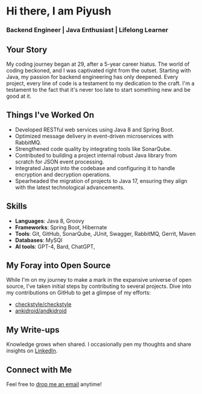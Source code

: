 # Hi there, I am Piyush
### Backend Engineer | Java Enthusiast | Lifelong Learner

## Your Story

My coding journey began at 29, after a 5-year career hiatus. The world of coding beckoned, and I was captivated right from the outset. Starting with Java, my passion for backend engineering has only deepened. Every project, every line of code is a testament to my dedication to the craft. I'm a testament to the fact that it's never too late to start something new and be good at it.

## Things I've Worked On
  - Developed RESTful web services using Java 8 and Spring Boot.
  - Optimized message delivery in event-driven microservices with RabbitMQ.
  - Strengthened code quality by integrating tools like SonarQube.
  - Contributed to building a project internal robust Java library from scratch for JSON event processing.
  - Integrated Jasypt into the codebase and configuring it to handle encryption and decryption operations.
  - Spearheaded the migration of projects to Java 17, ensuring they align with the latest technological advancements.

## Skills
- **Languages**: Java 8, Groovy
- **Frameworks**: Spring Boot, Hibernate
- **Tools**: Git, GitHub, SonarQube, JUnit, Swagger, RabbitMQ, Gerrit, Maven
- **Databases**: MySQl
- **AI tools**: GPT-4, Bard, ChatGPT, 

## My Foray into Open Source
While I'm on my journey to make a mark in the expansive universe of open source, I've taken initial steps by contributing to several projects. Dive into my contributions on GitHub to get a glimpse of my efforts:
- [checkstyle/checkstyle](https://github.com/checkstyle/checkstyle/pulls?q=is%3Apr+author%3Arelentless-pursuit+is%3Amerged+merged%3A%3E2023-01-01)
- [ankidroid/andkidroid](https://github.com/ankidroid/Anki-Android/pulls?q=is%3Apr+author%3Arelentless-pursuit+is%3Amerged+merged%3A%3E2023-01-01)

## My Write-ups 
Knowledge grows when shared. I occasionally pen my thoughts and share insights on [LinkedIn](www.linkedin.com/in/piyush-sadangi).

## Connect with Me
Feel free to [drop me an email](mailto:piyush.sadangi@gmail.com) anytime!
